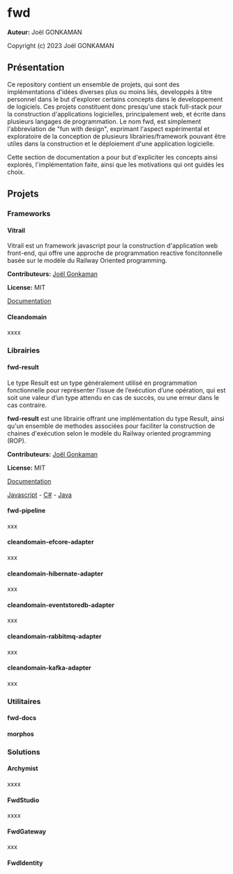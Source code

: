 # fwd

**Auteur:** Joël GONKAMAN

Copyright (c) 2023 Joël GONKAMAN

## Présentation

Ce repository contient un ensemble de projets, qui sont des implémentations d'idées diverses plus ou moins liés, developpés à titre personnel dans le but d'explorer certains concepts dans le developpement de logiciels. Ces projets constituent donc presqu'une stack full-stack pour la construction d'applications logicielles, principalement web, et écrite dans plusieurs langages de programmation. Le nom fwd, est simplement l'abbreviation de "fun with design", exprimant l'aspect expérimental et exploratoire de la conception de plusieurs librairies/framework pouvant être utiles dans la construction et le déploiement d'une application logicielle.

Cette section de documentation a pour but d'expliciter les concepts ainsi explorés, l'implémentation faite, ainsi que les motivations qui ont guidés les choix.

## Projets

### Frameworks

#### Vitrail

Vitrail est un framework javascript pour la construction d'application web front-end, qui offre une approche de programmation reactive foncitonnelle basée sur le modèle du Railway Oriented programming.

**Contributeurs:** [Joël Gonkaman](https://github.com/gonkaman)

**License:** MIT

[Documentation](https://github.com/gonkaman/fwd/vitrail)

#### Cleandomain

xxxx

### Librairies

#### fwd-result

Le type Result est un type généralement utilisé en programmation fonctionnelle pour représenter l’issue de l’exécution d’une opération, qui est soit une valeur d’un type attendu en cas de succès, ou une erreur dans le cas contraire.

**fwd-result** est une librairie offrant une implémentation du type Result, ainsi qu'un ensemble de methodes associées pour faciliter la construction de chaines d'exécution selon le modèle du Railway oriented programming (ROP).

**Contributeurs:** [Joël Gonkaman](https://github.com/gonkaman)

**License:** MIT

[Documentation](https://github.com/gonkaman/fwd/result/docs)

[Javascript](https://github.com/gonkaman/fwd/result/js) - [C#](https://github.com/gonkaman/fwd/result/dotnet) - [Java](https://github.com/gonkaman/fwd/result/java)

#### fwd-pipeline

xxx

#### cleandomain-efcore-adapter

xxx

#### cleandomain-hibernate-adapter

xxx

#### cleandomain-eventstoredb-adapter

xxx

#### cleandomain-rabbitmq-adapter

xxx

#### cleandomain-kafka-adapter

xxx

### Utilitaires

#### fwd-docs

#### morphos

### Solutions

#### Archymist

xxxx

#### FwdStudio

xxxx

#### FwdGateway

xxx

#### FwdIdentity
